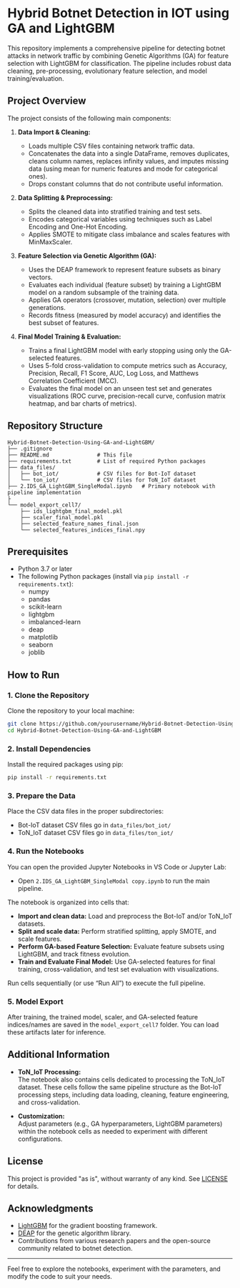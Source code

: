 # Hybrid Botnet Detection in IOT using GA and LightGBM

This repository implements a comprehensive pipeline for detecting botnet attacks in network traffic by combining Genetic Algorithms (GA) for feature selection with LightGBM for classification. The pipeline includes robust data cleaning, pre-processing, evolutionary feature selection, and model training/evaluation.

## Project Overview

The project consists of the following main components:

1. **Data Import & Cleaning:**  
   - Loads multiple CSV files containing network traffic data.  
   - Concatenates the data into a single DataFrame, removes duplicates, cleans column names, replaces infinity values, and imputes missing data (using mean for numeric features and mode for categorical ones).  
   - Drops constant columns that do not contribute useful information.

2. **Data Splitting & Preprocessing:**  
   - Splits the cleaned data into stratified training and test sets.
   - Encodes categorical variables using techniques such as Label Encoding and One-Hot Encoding.
   - Applies SMOTE to mitigate class imbalance and scales features with MinMaxScaler.

3. **Feature Selection via Genetic Algorithm (GA):**  
   - Uses the DEAP framework to represent feature subsets as binary vectors.
   - Evaluates each individual (feature subset) by training a LightGBM model on a random subsample of the training data.
   - Applies GA operators (crossover, mutation, selection) over multiple generations.
   - Records fitness (measured by model accuracy) and identifies the best subset of features.

4. **Final Model Training & Evaluation:**  
   - Trains a final LightGBM model with early stopping using only the GA-selected features.
   - Uses 5-fold cross-validation to compute metrics such as Accuracy, Precision, Recall, F1 Score, AUC, Log Loss, and Matthews Correlation Coefficient (MCC).
   - Evaluates the final model on an unseen test set and generates visualizations (ROC curve, precision-recall curve, confusion matrix heatmap, and bar charts of metrics).

## Repository Structure

```
Hybrid-Botnet-Detection-Using-GA-and-LightGBM/
├── .gitignore
├── README.md               # This file
├── requirements.txt        # List of required Python packages
├── data_files/
│   ├── bot_iot/            # CSV files for Bot-IoT dataset
│   └── ton_iot/            # CSV files for ToN_IoT dataset
├── 2.IDS_GA_LightGBM_SingleModal.ipynb   # Primary notebook with pipeline implementation
├
└── model_export_cell7/
    ├── ids_lightgbm_final_model.pkl
    ├── scaler_final_model.pkl
    ├── selected_feature_names_final.json
    └── selected_features_indices_final.npy
```

## Prerequisites

- Python 3.7 or later
- The following Python packages (install via `pip install -r requirements.txt`):
  - numpy
  - pandas
  - scikit-learn
  - lightgbm
  - imbalanced-learn
  - deap
  - matplotlib
  - seaborn
  - joblib

## How to Run

### 1. Clone the Repository

Clone the repository to your local machine:

```sh
git clone https://github.com/yourusername/Hybrid-Botnet-Detection-Using-GA-and-LightGBM.git
cd Hybrid-Botnet-Detection-Using-GA-and-LightGBM
```

### 2. Install Dependencies

Install the required packages using pip:

```sh
pip install -r requirements.txt
```

### 3. Prepare the Data

Place the CSV data files in the proper subdirectories:
- Bot-IoT dataset CSV files go in `data_files/bot_iot/`
- ToN_IoT dataset CSV files go in `data_files/ton_iot/`

### 4. Run the Notebooks

You can open the provided Jupyter Notebooks in VS Code or Jupyter Lab:
- Open `2.IDS_GA_LightGBM_SingleModal copy.ipynb` to run the main pipeline.

The notebook is organized into cells that:
- **Import and clean data:** Load and preprocess the Bot-IoT and/or ToN_IoT datasets.
- **Split and scale data:** Perform stratified splitting, apply SMOTE, and scale features.
- **Perform GA-based Feature Selection:** Evaluate feature subsets using LightGBM, and track fitness evolution.
- **Train and Evaluate Final Model:** Use GA-selected features for final training, cross-validation, and test set evaluation with visualizations.

Run cells sequentially (or use “Run All”) to execute the full pipeline.

### 5. Model Export

After training, the trained model, scaler, and GA-selected feature indices/names are saved in the `model_export_cell7` folder. You can load these artifacts later for inference.

## Additional Information

- **ToN_IoT Processing:**  
  The notebook also contains cells dedicated to processing the ToN_IoT dataset. These cells follow the same pipeline structure as the Bot-IoT processing steps, including data loading, cleaning, feature engineering, and cross-validation.

- **Customization:**  
  Adjust parameters (e.g., GA hyperparameters, LightGBM parameters) within the notebook cells as needed to experiment with different configurations.

## License

This project is provided "as is", without warranty of any kind. See [LICENSE](./LICENSE) for details.

## Acknowledgments

- [LightGBM](https://github.com/Microsoft/LightGBM) for the gradient boosting framework.
- [DEAP](https://github.com/DEAP/deap) for the genetic algorithm library.
- Contributions from various research papers and the open-source community related to botnet detection.

---

Feel free to explore the notebooks, experiment with the parameters, and modify the code to suit your needs.
